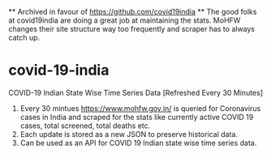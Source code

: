 ** Archived in favour of https://github.com/covid19india **
The good folks at covid19india are doing a great job at maintaining the stats. MoHFW changes their site structure way too frequently and scraper has to always catch up.

# covid-19-india
COVID-19 Indian State Wise Time Series Data [Refreshed Every 30 Minutes] 

1. Every 30 mintues https://www.mohfw.gov.in/ is queried for Coronavirus cases in India and scraped for the stats like currently active COVID 19 cases, total screened, total deaths etc.
2. Each update is stored as a new JSON to preserve historical data.
3. Can be used as an API for COVID 19 Indian state wise time series data.
